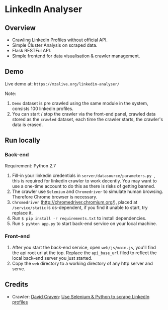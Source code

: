 # LinkedIn Analyser
## Overview
- Crawling Linkedin Profiles without official API.
- Simple Cluster Analysis on scraped data.
- Flask RESTFul API.
- Simple frontend for data visualisation & crawler management.


## Demo
Live demo at: `https://mzalive.org/linkedin-analyser/`

Note:
1. `Demo` dataset is pre crawled using the same module in the system, consists 100 linkedin profiles.
2. You can start / stop the crawler via the front-end panel, crawled data stored as the `crawled` dataset, each time the crawler starts, the crawler's data is erased.

## Run locally
### Back-end
Requirement: Python 2.7

1. Fill-in your linkedin credentials in `server/datasource/parameters.py `, this is required for linkedin crawler to work decently.
You may want to use a one-time account to do this as there is risks of getting banned.
2. The crawler use `Selenium` and `Chromedriver` to simulate human browsing. Therefore Chrome browser is necessary.
3. `Chromedriver` (http://chromedriver.chromium.org/), placed at `/service/static` is os-dependent, if you find it unable to start, try replace it.
4. Run `$ pip install -r requirements.txt` to install dependencies.
5. Run `$ pyhton app.py` to start back-end service on your local machine.

### Front-end

1. After you start the back-end service, open `web/js/main.js`, you'll find the api root url at the top. 
Replace the `api_base_url` filed to reflect the local back-end server you just started.
2. Copy the `web` directory to a working directory of any http server and serve.

## Credits
- Crawler: [David Craven](https://github.com/dcraven02): [Use Selenium & Python to scrape LinkedIn profiles](https://medium.com/@dcraven02/how-easy-it-is-to-scrape-linkedin-profiles-lets-find-out-ce82685d0a91)